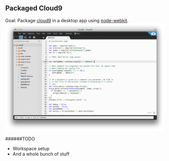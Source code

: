 ## Packaged Cloud9
Goal: Package [cloud9](https://github.com/ajaxorg/cloud9) in a desktop app using [node-webkit](https://github.com/rogerwang/node-webkit).
<img src="https://github.com/aksalj/pcloud9/raw/master/doc/img/shot.png">

######TODO
-	Workspace setup
-	And a whole bunch of stuff